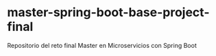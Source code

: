 # master-spring-boot-base-project-final
Repositorio del reto final Master en Microservicios con Spring Boot
